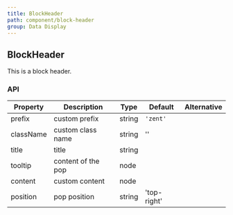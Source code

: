 ```yaml
---
title: BlockHeader
path: component/block-header
group: Data Display
---
```


## BlockHeader

This is a block header.

### API

| Property            | Description               | Type             | Default      | Alternative     |
|------          |------              |------            |--------    |--------   |
| prefix         | custom prefix           | string          | `'zent'`    |           |
| className      | custom class name          | string            |   ''    |              |
| title          | title               | string            |         |              |
| tooltip        | content of the pop         | node             |          |             |
| content        | custom content       | node             |            |           |
| position       | pop position       | string           | 'top-right' |          |
